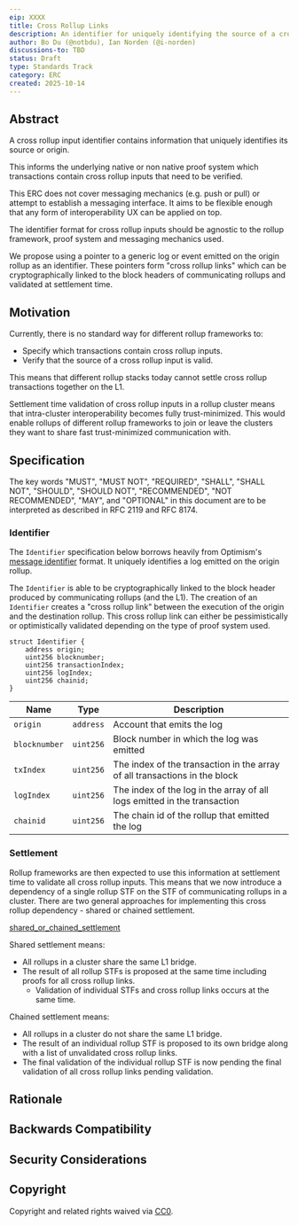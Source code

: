 ```yaml
---
eip: XXXX
title: Cross Rollup Links
description: An identifier for uniquely identifying the source of a cross rollup input and corresponding shared settlement mechanism.
author: Bo Du (@notbdu), Ian Norden (@i-norden)
discussions-to: TBD
status: Draft
type: Standards Track
category: ERC
created: 2025-10-14
---
```


## Abstract

A cross rollup input identifier contains information that uniquely identifies its source or origin.

This informs the underlying native or non native proof system which transactions contain cross rollup inputs that need to be verified.

This ERC does not cover messaging mechanics (e.g. push or pull) or attempt to establish a messaging interface. It aims to be flexible enough that any form of interoperability UX can be applied on top.

The identifier format for cross rollup inputs should be agnostic to the rollup framework, proof system and messaging mechanics used. 

We propose using a pointer to a generic log or event emitted on the origin rollup as an identifier. These pointers form "cross rollup links" which can be cryptographically linked to the block headers of communicating rollups and validated at settlement time.

## Motivation

Currently, there is no standard way for different rollup frameworks to: 

- Specify which transactions contain cross rollup inputs.
- Verify that the source of a cross rollup input is valid.

This means that different rollup stacks today cannot settle cross rollup transactions together on the L1.

Settlement time validation of cross rollup inputs in a rollup cluster means that intra-cluster interoperability becomes fully trust-minimized. This would enable rollups of different rollup frameworks to join or leave the clusters they want to share fast trust-minimized communication with. 

## Specification

The key words "MUST", "MUST NOT", "REQUIRED", "SHALL", "SHALL NOT", "SHOULD", "SHOULD NOT", "RECOMMENDED", "NOT RECOMMENDED", "MAY", and "OPTIONAL" in this document are to be interpreted as described in RFC 2119 and RFC 8174.

### Identifier

The `Identifier` specification below borrows heavily from Optimism's [message identifier](https://github.com/ethereum-optimism/specs/blob/main/specs/interop/messaging.md#message-identifier) format. It uniquely identifies a log emitted on the origin rollup.

The `Identifier` is able to be cryptographically linked to the block header produced by communicating rollups (and the L1). The creation of an `Identifier` creates a "cross rollup link" between the execution of the origin and the destination rollup. This cross rollup link can either be pessimistically or optimistically validated depending on the type of proof system used.

```solidity
struct Identifier {
    address origin;
    uint256 blocknumber;
    uint256 transactionIndex;
    uint256 logIndex;
    uint256 chainid;
}
```

| Name          | Type      | Description                                                                     |
|---------------|-----------|---------------------------------------------------------------------------------|
| `origin`      | `address` | Account that emits the log                                                      |
| `blocknumber` | `uint256` | Block number in which the log was emitted                                       |
| `txIndex`     | `uint256` | The index of the transaction in the array of all transactions in the block      |
| `logIndex`    | `uint256` | The index of the log in the array of all logs emitted in the transaction        |
| `chainid`     | `uint256` | The chain id of the rollup that emitted the log                                  |


### Settlement

Rollup frameworks are then expected to use this information at settlement time to validate all cross rollup inputs. This means that we now introduce a dependency of a single rollup STF on the STF of communicating rollups in a cluster. There are two general approaches for implementing this cross rollup dependency - shared or chained settlement.

[shared_or_chained_settlement](../assets/erc-XXX/shared_or_chained_settlement.png)

Shared settlement means:
- All rollups in a cluster share the same L1 bridge.
- The result of all rollup STFs is proposed at the same time including proofs for all cross rollup links. 
    - Validation of individual STFs and cross rollup links occurs at the same time.

Chained settlement means:
- All rollups in a cluster do not share the same L1 bridge.
- The result of an individual rollup STF is proposed to its own bridge along with a list of unvalidated cross rollup links.
- The final validation of the individual rollup STF is now pending the final validation of all cross rollup links pending validation.

## Rationale




## Backwards Compatibility


## Security Considerations


## Copyright

Copyright and related rights waived via [CC0](../LICENSE.md).
